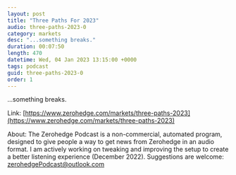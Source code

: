 ```yaml
---
layout: post
title: "Three Paths For 2023"
audio: three-paths-2023-0
category: markets
desc: "...something breaks."
duration: 00:07:50
length: 470
datetime: Wed, 04 Jan 2023 13:15:00 +0000
tags: podcast
guid: three-paths-2023-0
order: 1
---
```

...something breaks.

Link: [https://www.zerohedge.com/markets/three-paths-2023](https://www.zerohedge.com/markets/three-paths-2023)

About: The Zerohedge Podcast is a non-commercial, automated program, designed to give people a way to get news from Zerohedge in an audio format.  I am actively working on tweaking and improving the setup to create a better listening experience (December 2022).  Suggestions are welcome: [zerohedgePodcast@outlook.com](mailto:zerohedgePodcast@outlook.com)